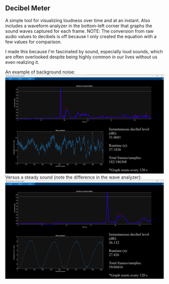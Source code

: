 ## Decibel Meter
A simple tool for visualizing loudness over time and at an instant. Also includes a waveform analyzer in the bottom-left corner that graphs the sound waves captured for each frame.
NOTE: The conversion from raw audio values to decibels is off because I only created the equation with a few values for comparison.

I made this because I'm fascinated by sound, especially loud sounds, which are often overlooked despite being highly common in our lives without us even realizing it.

An example of background noise:
![Image with background noise.](/images/image2.png)
Versus a steady sound (note the difference in the wave analyzer):
![Image with a steady sound next to the microphone.](/images/image1.png)

